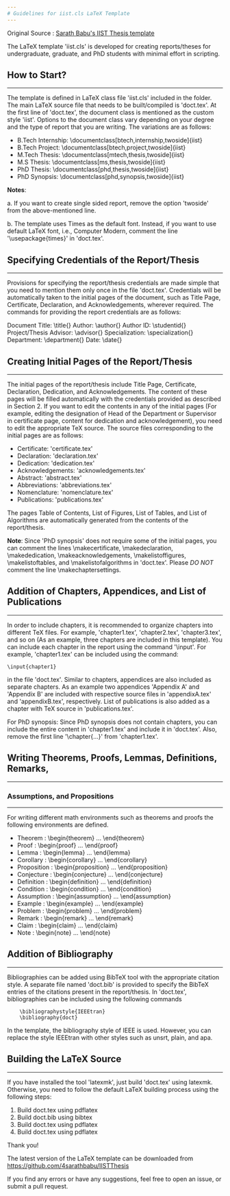 ```yaml
---
# Guidelines for iist.cls LaTeX Template
---
```

Original Source : [Sarath Babu's IIST Thesis template](https://github.com/4sarathbabu/IISTThesis)


The LaTeX template 'iist.cls' is developed for creating reports/theses
for undergraduate, graduate, and PhD students with minimal effort in
scripting.

## How to Start?
---

The template is defined in LaTeX class file 'iist.cls' included in the
folder. The main LaTeX source file that needs to be built/compiled is
'doct.tex'. At the first line of 'doct.tex', the document class is
mentioned as the custom style 'iist'. Options to the document class vary
depending on your degree and the type of report that you are writing.
The variations are as follows:

-  B.Tech Internship: \documentclass[btech,internship,twoside]{iist}
-  B.Tech Project: \documentclass[btech,project,twoside]{iist}
-  M.Tech Thesis: \documentclass[mtech,thesis,twoside]{iist}
-  M.S Thesis: \documentclass[ms,thesis,twoside]{iist}
-  PhD Thesis: \documentclass[phd,thesis,twoside]{iist}
-  PhD Synopsis: \documentclass[phd,synopsis,twoside]{iist}

**Notes**:

a. If you want to create single sided report, remove the option
'twoside' from the above-mentioned line.

b. The template uses Times as the default font. Instead, if you want to
use default LaTeX font, i.e., Computer Modern, comment the line
'\usepackage{times}' in 'doct.tex'.


## Specifying Credentials of the Report/Thesis
---

Provisions for specifying the report/thesis credentials are made
simple that you need to mention them only once in the file
'doct.tex'. Credentials will be automatically taken to the initial
pages of the document, such as Title Page, Certificate, Declaration,
and Acknowledgements, wherever required.  The commands for providing
the report credentials are as follows:

  Document Title: \title{}
  Author: \author{}
  Author ID: \studentid{}
  Project/Thesis Advisor: \advisor{}
  Specialization: \specialization{}
  Department: \department{}
  Date: \date{}


## Creating Initial Pages of the Report/Thesis
---

The initial pages of the report/thesis include Title Page, Certificate,
Declaration, Dedication, and Acknowledgements. The content of these
pages will be filled automatically with the credentials provided as
described in Section 2. If you want to edit the contents in any of the
initial pages (For example, editing the designation of Head of the
Department or Supervisor in certificate page, content for dedication and
acknowledgement), you need to edit the appropriate TeX source. The
source files corresponding to the initial pages are as follows:

- Certificate: 'certificate.tex'
- Declaration: 'declaration.tex'
- Dedication: 'dedication.tex'
- Acknowledgements: 'acknowledgements.tex'
- Abstract: 'abstract.tex'
- Abbreviations: 'abbreviations.tex'
- Nomenclature: 'nomenclature.tex'
- Publications: 'publications.tex'

The pages Table of Contents, List of Figures, List of Tables, and List
of Algorithms are automatically generated from the contents of the
report/thesis.

**Note**: Since 'PhD synopsis' does not require some of the initial pages,
you can comment the lines \makecertificate, \makedeclaration,
\makededication, \makeacknowledgements, \makelistoffigures,
\makelistoftables, and \makelistofalgorithms in 'doct.tex'. Please *DO
NOT* comment the line \makechaptersettings.


## Addition of Chapters, Appendices, and List of Publications
---

In order to include chapters, it is recommended to organize chapters
into different TeX files. For example, 'chapter1.tex', 'chapter2.tex',
'chapter3.tex', and so on (As an example, three chapters are included in
this template). You can include each chapter in the report using the
command '\input'. For example, 'chapter1.tex' can be included using the
command:

```{latex}
\input{chapter1}
```

in the file 'doct.tex'. Similar to chapters, appendices are also
included as separate chapters. As an example two appendices 'Appendix A'
and 'Appendix B' are included with respective source files in
'appendixA.tex' and 'appendixB.tex', respectively. List of publications
is also added as a chapter with TeX source in 'publications.tex'.

For PhD synopsis: Since PhD synopsis does not contain chapters, you can
include the entire content in 'chapter1.tex' and include it in
'doct.tex'. Also, remove the first line '\chapter{...}' from
'chapter1.tex'.


## Writing Theorems, Proofs, Lemmas, Definitions, Remarks,
---

### Assumptions, and Propositions
---

For writing different math environments such as theorems and proofs
the following environments are defined.

- Theorem     :    \begin{theorem}     ... \end{theorem}
- Proof       :    \begin{proof}       ... \end{proof}
- Lemma       :    \begin{lemma}       ... \end{lemma}
- Corollary   :    \begin{corollary}   ... \end{corollary}
- Proposition :    \begin{proposition} ... \end{proposition}
- Conjecture  :    \begin{conjecture}  ... \end{conjecture}
- Definition  :    \begin{definition}  ... \end{definition}
- Condition   :    \begin{condition}   ... \end{condition}
- Assumption  :    \begin{assumption}  ... \end{assumption}
- Example     :    \begin{example}     ... \end{example}
- Problem     :    \begin{problem}     ... \end{problem}
- Remark      :    \begin{remark}      ... \end{remark}
- Claim       :    \begin{claim}       ... \end{claim}
- Note        :    \begin{note}        ... \end{note}


## Addition of Bibliography
---

Bibliographies can be added using BibTeX tool with the appropriate
citation style. A separate file named 'doct.bib' is provided to specify
the BibTeX entries of the citations present in the report/thesis. In
'doct.tex', bibliographies can be included using the following commands

```{latex}
    \bibliographystyle{IEEEtran}
    \bibliography{doct}
```

In the template, the bibliography style of IEEE is used. However, you
can replace the style IEEEtran with other styles such as unsrt, plain,
and apa.


## Building the LaTeX Source
---

If you have installed the tool 'latexmk', just build 'doct.tex'
using latexmk. Otherwise, you need to follow the default LaTeX
building process using the following steps:

1. Build doct.tex using pdflatex
2. Build doct.bib using bibtex
3. Build doct.tex using pdflatex
4. Build doct.tex using pdflatex

Thank you!

The latest version of the LaTeX template can be downloaded from
https://github.com/4sarathbabu/IISTThesis

If you find any errors or have any suggestions, feel free to open an
issue, or submit a pull request.
